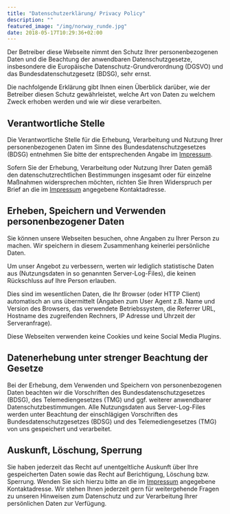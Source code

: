 ```yaml
---
title: "Datenschutzerklärung/ Privacy Policy"
description: ""
featured_image: "/img/norway_runde.jpg"
date: 2018-05-17T10:29:36+02:00
---
```


Der Betreiber diese Webseite nimmt den Schutz Ihrer personenbezogenen Daten und die Beachtung der anwendbaren Datenschutzgesetze, insbesondere die Europäische Datenschutz-Grundverordnung (DGSVO) und das Bundesdatenschutzgesetz (BDSG), sehr ernst.

Die nachfolgende Erklärung gibt Ihnen einen Überblick darüber, wie der Betreiber diesen Schutz gewährleistet, welche Art von Daten zu welchem Zweck erhoben werden und wie wir diese verarbeiten.

## Verantwortliche Stelle

Die Verantwortliche Stelle für die Erhebung, Verarbeitung und Nutzung Ihrer personenbezogenen Daten im Sinne des Bundesdatenschutzgesetzes (BDSG) entnehmen Sie bitte der entsprechenden Angabe im [Impressum](/impressum/). 

Sofern Sie der Erhebung, Verarbeitung oder Nutzung Ihrer Daten gemäß den datenschutzrechtlichen Bestimmungen insgesamt oder für einzelne Maßnahmen widersprechen möchten, richten Sie Ihren Widerspruch per Brief an die im [Impressum](/impressum/) angegebene Kontaktadresse.

## Erheben, Speichern und Verwenden personenbezogener Daten

Sie können unsere Webseiten besuchen, ohne Angaben zu Ihrer Person zu machen. Wir speichern in diesem Zusammenhang keinerlei persönliche Daten.

Um unser Angebot zu verbessern, werten wir lediglich statistische Daten aus (Nutzungsdaten in so genannten Server-Log-Files), die keinen Rückschluss auf Ihre Person erlauben.

Dies sind im wesentlichen Daten, die Ihr Browser (oder HTTP Client) automatisch an uns übermittelt (Angaben zum User Agent z.B. Name und Version des Browsers, das verwendete Betriebssystem, die Referrer URL, Hostname des zugreifenden Rechners, IP Adresse und Uhrzeit der Serveranfrage).

Diese Webseiten verwenden keine Cookies und keine Social Media Plugins.

## Datenerhebung unter strenger Beachtung der Gesetze

Bei der Erhebung, dem Verwenden und Speichern von personenbezogenen Daten beachten wir die Vorschriften des Bundesdatenschutzgesetzes (BDSG), des Telemediengesetzes (TMG) und ggf. weiterer anwendbarer Datenschutzbestimmungen. Alle Nutzungsdaten aus Server-Log-Files werden unter Beachtung der einschlägigen Vorschriften des Bundesdatenschutzgesetzes (BDSG) und des Telemediengesetzes (TMG) von uns gespeichert und verarbeitet.

## Auskunft, Löschung, Sperrung

Sie haben jederzeit das Recht auf unentgeltliche Auskunft über Ihre gespeicherten Daten sowie das Recht auf Berichtigung, Löschung bzw. Sperrung. Wenden Sie sich hierzu bitte an die im [Impressum](/impressum/) angegebene Kontaktadresse. Wir stehen Ihnen jederzeit gern für weitergehende Fragen zu unseren Hinweisen zum Datenschutz und zur Verarbeitung Ihrer persönlichen Daten zur Verfügung.